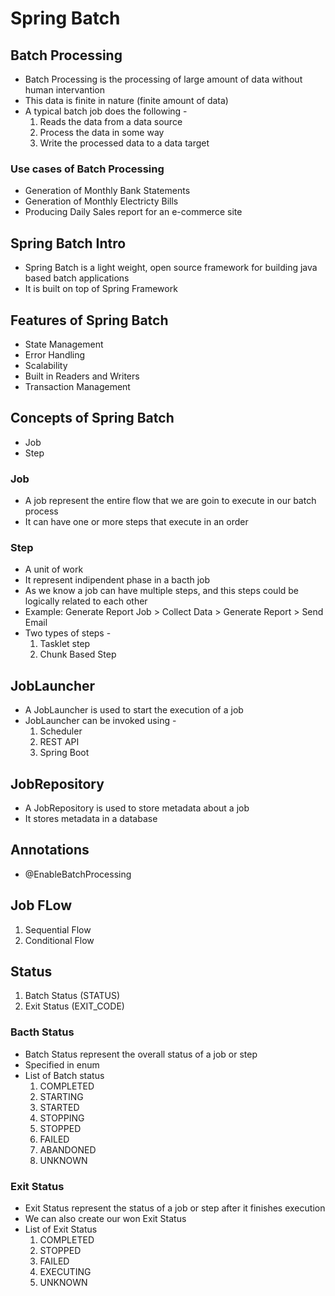 # Spring Batch

## Batch Processing
* Batch Processing is the processing of large amount of data without human intervantion
* This data is finite in nature (finite amount of data)
* A typical batch job does the following -
    1. Reads the data from a data source
    2. Process the data in some way
    3. Write the processed data to a data target

### Use cases of Batch Processing
* Generation of Monthly Bank Statements
* Generation of Monthly Electricty Bills
* Producing Daily Sales report for an e-commerce site

## Spring Batch Intro
* Spring Batch is a light weight, open source framework for building java based batch applications
* It is built on top of Spring Framework

## Features of Spring Batch
* State Management
* Error Handling
* Scalability
* Built in Readers and Writers
* Transaction Management

## Concepts of Spring Batch
* Job
* Step

### Job
* A job represent the entire flow that we are goin to execute in our batch process
* It can have one or more steps that execute in an order

### Step
* A unit of work
* It represent indipendent phase in a bacth job
* As we know a job can have multiple steps, and this steps could be logically related to each other
* Example: Generate Report Job > Collect Data > Generate Report > Send Email
* Two types of steps -
    1. Tasklet step
    2. Chunk Based Step

## JobLauncher
* A JobLauncher is used to start the execution of a job
* JobLauncher can be invoked using -
    1. Scheduler
    2. REST API
    3. Spring Boot

## JobRepository
* A JobRepository is used to store metadata about a job
* It stores metadata in a database

## Annotations
* @EnableBatchProcessing

## Job FLow
1. Sequential Flow
2. Conditional Flow

## Status
1. Batch Status (STATUS)
2. Exit Status (EXIT_CODE)

### Bacth Status
* Batch Status represent the overall status of a job or step
* Specified in enum
* List of Batch status
    1. COMPLETED
    2. STARTING
    3. STARTED
    4. STOPPING
    5. STOPPED
    6. FAILED
    7. ABANDONED
    8. UNKNOWN

### Exit Status
* Exit Status represent the status of a job or step after it finishes execution
* We can also create our won Exit Status
* List of Exit Status
    1. COMPLETED
    2. STOPPED
    3. FAILED
    4. EXECUTING
    5. UNKNOWN